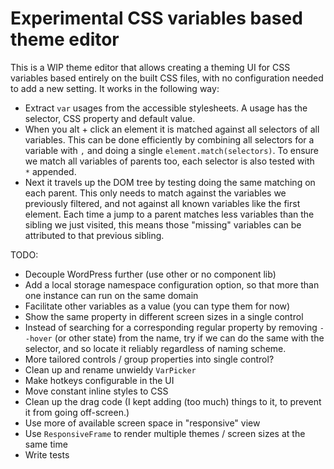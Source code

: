 # Experimental CSS variables based theme editor

This is a WIP theme editor that allows creating a theming UI for CSS variables based entirely on the built CSS files,
with no configuration needed to add a new setting. It works in the following way:
- Extract `var` usages from the accessible stylesheets. A usage has the selector, CSS property and default value.
- When you alt + click an element it is matched against all selectors of all variables. This can be done efficiently by
  combining all selectors for a variable with `,` and doing a single `element.match(selectors)`. To ensure we match all
  variables of parents too, each selector is also tested with ` *` appended.
- Next it travels up the DOM tree by testing doing the same matching on each parent. This only needs to match against 
  the variables we previously filtered, and not against all known variables like the first element. Each time a jump to 
  a parent matches less variables than the sibling we just visited, this means those "missing" variables can be
  attributed to that previous sibling.

TODO:
- Decouple WordPress further (use other or no component lib)
- Add a local storage namespace configuration option, so that more than one instance can run on the same domain
- Facilitate other variables as a value (you can type them for now)
- Show the same property in different screen sizes in a single control
- Instead of searching for a corresponding regular property by removing `--hover` (or other state) from the name, try
  if we can do the same with the selector, and so locate it reliably regardless of naming scheme.
- More tailored controls / group properties into single control?
- Clean up and rename unwieldy `VarPicker`
- Make hotkeys configurable in the UI
- Move constant inline styles to CSS
- Clean up the drag code (I kept adding (too much) things to it, to prevent it from going off-screen.)
- Use more of available screen space in "responsive" view
- Use `ResponsiveFrame` to render multiple themes / screen sizes at the same time
- Write tests
